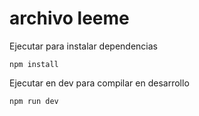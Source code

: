 # archivo leeme 

Ejecutar para instalar dependencias 

```
npm install 

```

Ejecutar en dev para compilar en desarrollo

```
npm run dev

```